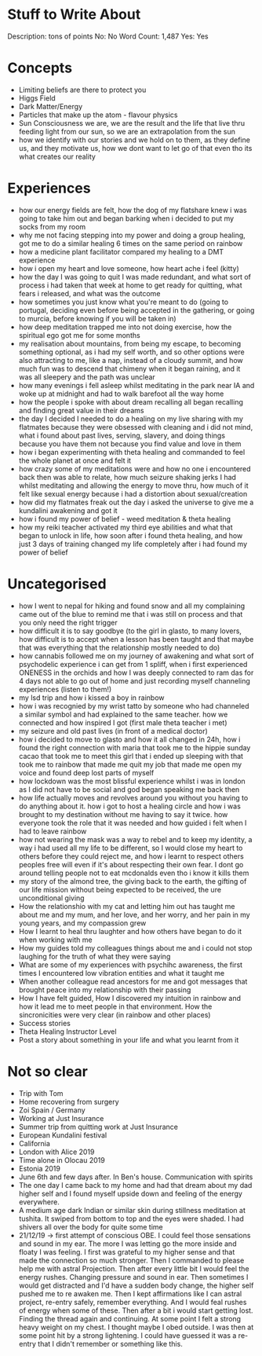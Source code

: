 # Stuff to Write About

Description: tons of points
No: No
Word Count: 1,487
Yes: Yes

# Concepts

- Limiting beliefs are there to protect you
- Higgs Field
- Dark Matter/Energy
- Particles that make up the atom - flavour physics
- Sun Consciousness we are, we are the result and the life that live thru feeding light from our sun, so we are an extrapolation from the sun
- how we identify with our stories and we hold on to them, as they define us, and they motivate us, how we dont want to let go of that even tho its what creates our reality

# Experiences

- how our energy fields are felt, how the dog of my flatshare knew i was going to take him out and began barking when i decided to put my socks from my room
- why me not facing stepping into my power and doing a group healing, got me to do a similar healing 6 times on the same period on rainbow
- how a medicine plant facilitator compared my healing to a DMT experience
- how i open my heart and love someone, how heart ache i feel (kitty)
- how the day I was going to quit I was made redundant, and what sort of process i had taken that week at home to get ready for quitting, what fears i released, and what was the outcome
- how sometimes you just know what you're meant to do (going to portugal, deciding even before being accepted in the gathering, or going to murcia, before knowing if you will be taken in)
- how deep meditation trapped me into not doing exercise, how the spiritual ego got me for some months
- my realisation about mountains, from being my escape, to becoming something optional, as i had my self worth, and so other options were also attracting to me, like a nap, instead of a cloudy summit, and how much fun was to descend that chimeny when it began raining, and it was all sleepery and the path was unclear
- how many evenings i fell asleep whilst meditating in the park near IA and woke up at midnight and had to walk barefoot all the way home
- how the people i spoke with about dream recalling all began recalling and finding great value in their dreams
- the day I decided I needed to do a healing on my live sharing with my flatmates because they were obsessed with cleaning and i did not mind, what i found about past lives, serving, slavery, and doing things because you have them not because you find value and love in them
- how i began experimenting with theta healing and commanded to feel the whole planet at once and felt it
- how crazy some of my meditations were and how no one i encountered back then was able to relate, how much seizure shaking jerks I had whilst meditating and allowing the energy to move thru, how much of it felt like sexual energy because i had a distortion about sexual/creation
- how did my flatmates freak out the day i asked the universe to give me a kundalini awakening and got it
- how i found my power of belief - weed meditation & theta healing
- how my reiki teacher activated my third eye abilities and what that began to unlock in life, how soon after i found theta healing, and how just 3 days of training changed my life completely after i had found my power of belief

# Uncategorised

- how I went to nepal for hiking and found snow and all my complaining came out of the blue to remind me that i was still on process and that you only need the right trigger
- how difficult it is to say goodbye (to the girl in glasto, to many lovers, how difficult is to accept when a lesson has been taught and that maybe that was everything that the relationship mostly needed to do)
- how cannabis followed me on my journey of awakening and what sort of psychodelic experience i can get from 1 spliff, when i first experienced ONENESS in the orchids and how I was deeply connected to ram das for 4 days not able to go out of home and just recording myself channeling experiences (listen to them!)
- my lsd trip and how i kissed a boy in rainbow
- how i was recognied by my wrist tatto by someone who had channeled a similar symbol and had explained to the same teacher. how we connected and how inspired I got (first male theta teacher i met)
- my seizure and old past lives (in front of a medical doctor)
- how i decided to move to glasto and how it all changed in 24h, how i found the right connection with maria that took me to the hippie sunday cacao that took me to meet this girl that i ended up sleeping with that took me to rainbow that made me quit my job that made me open my voice and found deep lost parts of myself
- how lockdown was the most blissful experience whilst i was in london as I did not have to be social and god began speaking me back then
- how life actually moves and revolves around you without you having to do anything about it. how i got to host a healing circle and how i was brought to my destination without me having to say it twice. how everyone took the role that it was needed and how guided i felt when I had to leave rainbow
- how not wearing the mask was a way to rebel and to keep my identity, a way i had used all my life to be different, so I would close my heart to others before they could reject me, and how i learnt to respect others peoples free will even if it's about respecting their own fear. I dont go around telling people not to eat mcdonalds even tho i know it kills them
- my story of the almond tree, the giving back to the earth, the gifting of our life mission without being expected to be received, the ure unconditional giving
- How the relationshio with my cat and letting him out has taught me about me and my mum, and her love, and her worry, and her pain in my young years, and my compassion grew
- How I learnt to heal thru laughter and how others have began to do it when working with me
- How my guides told my colleagues things about me and i could not stop laughing for the truth of what they were saying
- What are some of my experiences with psychihc awareness, the first times I encountered low vibration entities and what it taught me
- When another colleague read ancestors for me and got messages that brought peace into my relationship with their passing
- How I have felt guided, How I discovered my intuition in rainbow and how it lead me to meet people in that environment. How the sincronicities were very clear (in rainbow and other places)
- Success stories
- Theta Healing Instructor Level
- Post a story about something in your life and what you learnt from it

# Not so clear

- Trip with Tom
- Home recovering from surgery
- Zoi Spain / Germany
- Working at Just Insurance
- Summer trip from quitting work at Just Insurance
- European Kundalini festival
- California
- London with Alice 2019
- Time alone in Olocau 2019
- Estonia 2019
- June 6th and few days after. In Ben's house. Communication with spirits
- The one day I came back to my home and had that dream about my dad higher self and I found myself upside down and feeling of the energy everywhere.
- A medium age dark Indian or similar skin during stillness meditation at tushita. It swiped from bottom to top and the eyes were shaded. I had shivers all over the body for quite some time
- 21/12/19 → first attempt of conscious OBE. I could feel those sensations and sound in my ear. The more I was letting go the more inside and floaty I was feeling. I first was grateful to my higher sense and that made the connection so much stronger. Then I commanded to please help me with astral Projection. Then after every little bit I would feel the energy rushes. Changing pressure and sound in ear. Then sometimes I would get distracted and I'd have a sudden body change, the higher self pushed me to re awaken me. Then I kept affirmations like I can astral project, re-entry safely, remember everything. And I would feal rushes of energy when some of these. Then after a bit i would start getting lost. Finding the thread again and continuing. At some point I felt a strong heavy weight on my chest. I thought maybe I obed outside. I was then at some point hit by a strong lightening. I could have guessed it was a re-entry that I didn't remember or something like this.